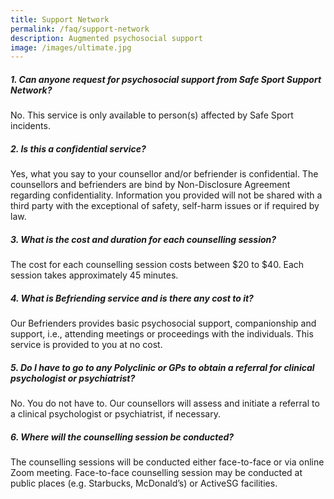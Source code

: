 ```yaml
---
title: Support Network
permalink: /faq/support-network
description: Augmented psychosocial support
image: /images/ultimate.jpg
---
```


##### **1. Can anyone request for psychosocial support from Safe Sport Support Network?**

No. This service is only available to person(s) affected by Safe Sport incidents.


##### **2. Is this a confidential service?**

Yes, what you say to your counsellor and/or befriender is confidential. The counsellors and
befrienders are bind by Non-Disclosure Agreement regarding confidentiality. Information you
provided will not be shared with a third party with the exceptional of safety, self-harm issues or if
required by law.


##### **3. What is the cost and duration for each counselling session?**

The cost for each counselling session costs between $20 to $40. Each session takes
approximately 45 minutes.

##### **4. What is Befriending service and is there any cost to it?**

Our Befrienders provides basic psychosocial support, companionship and support, i.e.,
attending meetings or proceedings with the individuals. This service is provided to you at no cost.


##### **5. Do I have to go to any Polyclinic or GPs to obtain a referral for clinical psychologist or psychiatrist?**

No. You do not have to. Our counsellors will assess and initiate a referral to a clinical
psychologist or psychiatrist, if necessary.

##### **6. Where will the counselling session be conducted?**

The counselling sessions will be conducted either face-to-face or via online Zoom meeting.
Face-to-face counselling session may be conducted at public places (e.g. Starbucks, McDonald’s)
or ActiveSG facilities.

